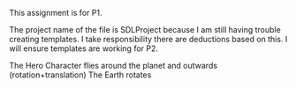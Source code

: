 This assignment is for P1.

The project name of the file is SDLProject because I am still having trouble creating templates. I take responsibility there are deductions based on this.
I will ensure templates are working for P2.

The Hero Character flies around the planet and outwards (rotation+translation)
The Earth rotates

